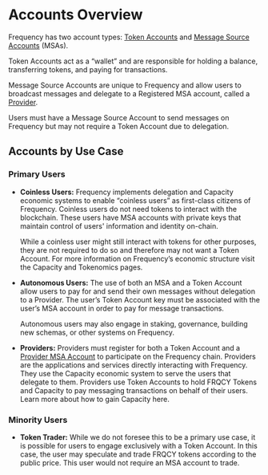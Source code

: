 # Accounts Overview

Frequency has two account types: [Token Accounts](#1-token-account) and [Message Source Accounts](2-message-source-account-msa) (MSAs). 

Token Accounts act as a “wallet” and are responsible for holding a balance, transferring tokens, and paying for transactions. 

Message Source Accounts are unique to Frequency and allow users to broadcast messages and delegate to a Registered MSA account, called a [Provider](#provider).

Users must have a Message Source Account to send messages on Frequency but may not require a Token Account due to delegation.

## Accounts by Use Case
### Primary Users

* **Coinless Users:** Frequency implements delegation and Capacity economic systems to enable “coinless users” as first-class citizens of Frequency. 
Coinless users do not need tokens to interact with the blockchain. 
These users have MSA accounts with private keys that maintain control of users' information and identity on-chain. 

    While a coinless user might still interact with tokens for other purposes, they are not required to do so and therefore may not want a Token Account. 
For more information on Frequency’s economic structure visit the Capacity and Tokenomics pages. 

* **Autonomous Users:** The use of both an MSA and a Token Account allow users to pay for and send their own messages without delegation to a Provider. 
The user’s Token Account key must be associated with the user’s MSA account in order to pay for message transactions. 
 
    Autonomous users may also engage in staking, governance, building new schemas, or other systems on Frequency.
 
* **Providers:** Providers must register for both a Token Account and a [Provider MSA Account](#provider-msa) to participate on the Frequency chain. 
Providers are the applications and services directly interacting with Frequency. 
They use the Capacity economic system to serve the users that delegate to them. 
Providers use Token Accounts to hold FRQCY Tokens and Capacity to pay messaging transactions on behalf of their users. 
Learn more about how to gain Capacity here. 

### Minority Users

* **Token Trader:** While we do not foresee this to be a primary use case, it is possible for users to engage exclusively with a Token Account. 
In this case, the user may speculate and trade FRQCY tokens according to the public price. 
This user would not require an MSA account to trade. 

